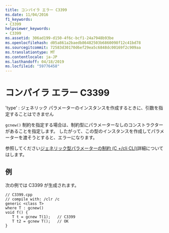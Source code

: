 ```yaml
---
title: コンパイラ エラー C3399
ms.date: 11/04/2016
f1_keywords:
- C3399
helpviewer_keywords:
- C3399
ms.assetid: 306ad199-d150-4f6c-bcf1-24a7948b93be
ms.openlocfilehash: d05a861a2baedb86482503b6860098f12c41bd78
ms.sourcegitcommit: 72583d30170d6ef29ea5c6848dc00169f2c909aa
ms.translationtype: MT
ms.contentlocale: ja-JP
ms.lasthandoff: 04/18/2019
ms.locfileid: "59776458"
---
```

# <a name="compiler-error-c3399"></a>コンパイラ エラー C3399

'type' : ジェネリック パラメーターのインスタンスを作成するときに、引数を指定することはできません

`gcnew()` 制約を指定する場合は、制約型にパラメーターなしのコンストラクターがあることを指定します。 したがって、この型のインスタンスを作成してパラメーターを渡そうとすると、エラーになります。

参照してください[ジェネリック型パラメーターの制約 (C +/cli CLI)](../../extensions/constraints-on-generic-type-parameters-cpp-cli.md)詳細についてはします。

## <a name="example"></a>例

次の例では C3399 が生成されます。

```
// C3399.cpp
// compile with: /clr /c
generic <class T>
where T : gcnew()
void f() {
   T t = gcnew T(1);   // C3399
   T t2 = gcnew T();   // OK
}
```